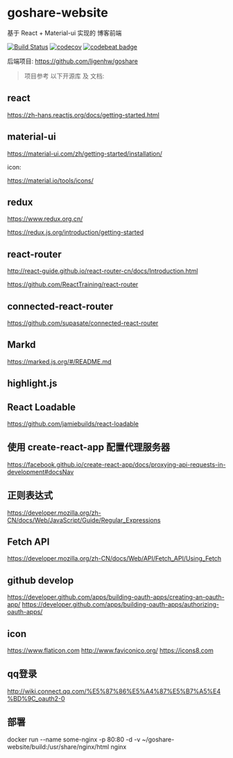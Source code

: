# goshare-website

基于 React + Material-ui 实现的 博客前端 

[![Build Status](https://travis-ci.org/ligenhw/goshare-website.svg?branch=master)](https://travis-ci.org/ligenhw/goshare-website)
[![codecov](https://codecov.io/gh/ligenhw/goshare-website/branch/master/graph/badge.svg)](https://codecov.io/gh/ligenhw/goshare-website)
[![codebeat badge](https://codebeat.co/badges/d4eed87f-188e-414e-ab63-169af4583092)](https://codebeat.co/projects/github-com-ligenhw-goshare-website-master)

后端项目: https://github.com/ligenhw/goshare

> 项目参考 以下开源库 及 文档:

## react

https://zh-hans.reactjs.org/docs/getting-started.html

## material-ui

https://material-ui.com/zh/getting-started/installation/

icon:

https://material.io/tools/icons/

## redux

https://www.redux.org.cn/

https://redux.js.org/introduction/getting-started

## react-router

http://react-guide.github.io/react-router-cn/docs/Introduction.html

https://github.com/ReactTraining/react-router

## connected-react-router

https://github.com/supasate/connected-react-router


## Markd

https://marked.js.org/#/README.md

## highlight.js

## React Loadable

https://github.com/jamiebuilds/react-loadable


## 使用 create-react-app 配置代理服务器

https://facebook.github.io/create-react-app/docs/proxying-api-requests-in-development#docsNav

## 正则表达式

https://developer.mozilla.org/zh-CN/docs/Web/JavaScript/Guide/Regular_Expressions

## Fetch API

https://developer.mozilla.org/zh-CN/docs/Web/API/Fetch_API/Using_Fetch

## github develop

https://developer.github.com/apps/building-oauth-apps/creating-an-oauth-app/
https://developer.github.com/apps/building-oauth-apps/authorizing-oauth-apps/

## icon

https://www.flaticon.com
http://www.faviconico.org/
https://icons8.com

## qq登录

http://wiki.connect.qq.com/%E5%87%86%E5%A4%87%E5%B7%A5%E4%BD%9C_oauth2-0

## 部署

docker run --name some-nginx -p 80:80 -d -v  ~/goshare-website/build:/usr/share/nginx/html nginx


